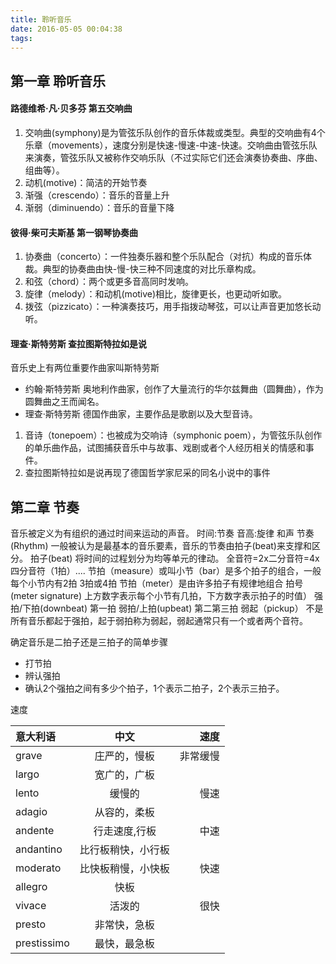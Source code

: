 ```yaml
---
title: 聆听音乐
date: 2016-05-05 00:04:38
tags:
---
```

## 第一章 聆听音乐
#### 路德维希·凡·贝多芬 第五交响曲
1. 交响曲(symphony)是为管弦乐队创作的音乐体裁或类型。典型的交响曲有4个乐章（movements），速度分别是快速-慢速-中速-快速。交响曲由管弦乐队来演奏，管弦乐队又被称作交响乐队（不过实际它们还会演奏协奏曲、序曲、组曲等）。
2. 动机(motive)：简洁的开始节奏
3. 渐强（crescendo）：音乐的音量上升
4. 渐弱（diminuendo）：音乐的音量下降

#### 彼得·柴可夫斯基 第一钢琴协奏曲
1. 协奏曲（concerto）：一件独奏乐器和整个乐队配合（对抗）构成的音乐体裁。典型的协奏曲由快-慢-快三种不同速度的对比乐章构成。
2. 和弦（chord）：两个或更多音高同时发响。
3. 旋律（melody）：和动机(motive)相比，旋律更长，也更动听如歌。
4. 拨弦（pizzicato）：一种演奏技巧，用手指拨动琴弦，可以让声音更加悠长动听。

#### 理查·斯特劳斯 查拉图斯特拉如是说
音乐史上有两位重要作曲家叫斯特劳斯

* 约翰·斯特劳斯 奥地利作曲家，创作了大量流行的华尔兹舞曲（圆舞曲），作为圆舞曲之王而闻名。
* 理查·斯特劳斯 德国作曲家，主要作品是歌剧以及大型音诗。

1. 音诗（tonepoem）：也被成为交响诗（symphonic poem），为管弦乐队创作的单乐曲作品，试图捕获音乐中与故事、戏剧或者个人经历相关的情感和事件。
2. 查拉图斯特拉如是说再现了德国哲学家尼采的同名小说中的事件

## 第二章 节奏
音乐被定义为有组织的通过时间来运动的声音。
时间:节奏
音高:旋律 和声
节奏(Rhythm) 一般被认为是最基本的音乐要素，音乐的节奏由拍子(beat)来支撑和区分。
拍子(beat) 将时间的过程划分为均等单元的律动。
全音符=2x二分音符=4x四分音符（1拍）....
节拍（measure）或叫小节（bar）是多个拍子的组合，一般每个小节内有2拍 3拍或4拍
节拍（meter）是由许多拍子有规律地组合
拍号(meter signature) 上方数字表示每个小节有几拍，下方数字表示拍子的时值）
强拍/下拍(downbeat) 第一拍
弱拍/上拍(upbeat) 第二第三拍
弱起（pickup） 不是所有音乐都起于强拍，起于弱拍称为弱起，弱起通常只有一个或者两个音符。

确定音乐是二拍子还是三拍子的简单步骤

* 打节拍
* 辨认强拍
* 确认2个强拍之间有多少个拍子，1个表示二拍子，2个表示三拍子。

速度

意大利语| 中文 | 速度
:----------- | :-----------: | -----------:
grave        | 庄严的，慢板        | 非常缓慢
largo        | 宽广的，广板        | 
lento		 | 缓慢的			   | 慢速
adagio		 | 从容的，柔板		   | 
andente		 | 行走速度,行板	   | 中速
andantino	 | 比行板稍快，小行板  | 
moderato	 | 比快板稍慢，小快板  | 快速
allegro		 | 快板			   	   | 
vivace		 | 活泼的			   | 很快
presto		 | 非常快，急板		   | 
prestissimo	 | 最快，最急板		   | 

